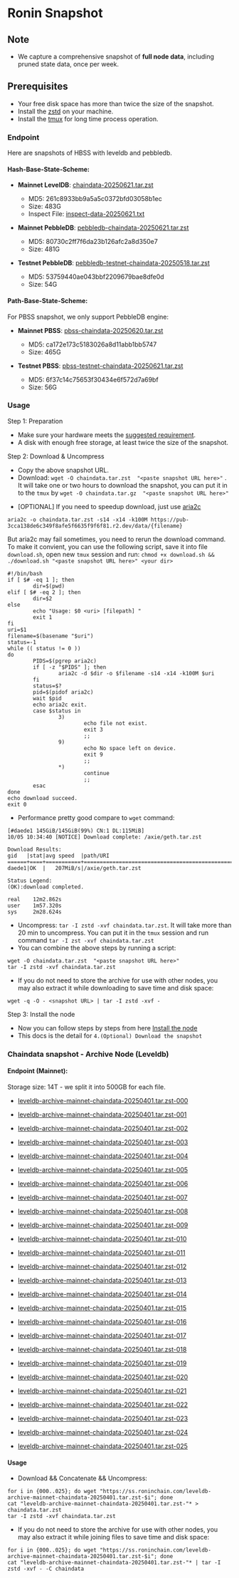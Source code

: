 # Ronin Snapshot

## Note
- We capture a comprehensive snapshot of **full node data**, including pruned state data, once per week.

## Prerequisites
- Your free disk space has more than twice the size of the snapshot.
- Install the [zstd](https://github.com/facebook/zstd) on your machine.
- Install the [tmux](https://github.com/tmux/tmux/wiki/Installing) for long time process operation.


### Endpoint

Here are snapshots of HBSS with leveldb and pebbledb.

#### Hash-Base-State-Scheme:

- **Mainnet LevelDB**: [chaindata-20250621.tar.zst](https://pub-3cca138de6c349f8afe5f6635f9f6f81.r2.dev/data/chaindata-20250621.tar.zst)
  - MD5: 261c8933bb9a5a5c0372bfd03058b1ec
  - Size: 483G
  - Inspect File: [inspect-data-20250621.txt](https://pub-3cca138de6c349f8afe5f6635f9f6f81.r2.dev/data/inspect-data-20250621.txt)

- **Mainnet PebbleDB**: [pebbledb-chaindata-20250621.tar.zst](https://pub-3cca138de6c349f8afe5f6635f9f6f81.r2.dev/data/pebbledb-chaindata-20250621.tar.zst)
  - MD5: 80730c2ff7f6da23b126afc2a8d350e7
  - Size: 481G





- **Testnet PebbleDB**: [pebbledb-testnet-chaindata-20250518.tar.zst](https://pub-3cca138de6c349f8afe5f6635f9f6f81.r2.dev/data/pebbledb-testnet-chaindata-20250518.tar.zst)
  - MD5: 53759440ae043bbf2209679bae8dfe0d
  - Size: 54G



#### Path-Base-State-Scheme:
For PBSS snapshot, we only support PebbleDB engine:

- **Mainnet PBSS**: [pbss-chaindata-20250620.tar.zst](https://pub-3cca138de6c349f8afe5f6635f9f6f81.r2.dev/data/pbss-chaindata-20250620.tar.zst)
  - MD5: ca172e173c5183026a8d11abb1bb5747
  - Size: 465G



- **Testnet PBSS**: [pbss-testnet-chaindata-20250621.tar.zst](https://pub-3cca138de6c349f8afe5f6635f9f6f81.r2.dev/data/pbss-testnet-chaindata-20250621.tar.zst)
  - MD5: 6f37c14c75653f30434e6f572d7a69bf
  - Size: 56G


### Usage

Step 1: Preparation
- Make sure your hardware meets the [suggested requirement](https://docs.roninchain.com/validators/setup/overview#hardware-requirements).
- A disk with enough free storage, at least twice the size of the snapshot.

Step 2: Download & Uncompress
- Copy the above snapshot URL.
- Download:  `wget -O chaindata.tar.zst  "<paste snapshot URL here>"` . It will take one or two hours to download the snapshot, you can put it in to the `tmux` by `wget -O chaindata.tar.gz  "<paste snapshot URL here>"`


* [OPTIONAL] If you need to speedup download, just use [aria2c](https://github.com/aria2/aria2)
```
aria2c -o chaindata.tar.zst -s14 -x14 -k100M https://pub-3cca138de6c349f8afe5f6635f9f6f81.r2.dev/data/{filename}
```

But aria2c may fail sometimes, you need to rerun the download command. To make it convient, you can use the following script, save it into file `download.sh`, open new `tmux` session and run: `chmod +x download.sh && ./download.sh "<paste snapshot URL here>" <your dir>`
```
#!/bin/bash
if [ $# -eq 1 ]; then
        dir=$(pwd)
elif [ $# -eq 2 ]; then
        dir=$2
else
        echo "Usage: $0 <uri> [filepath] "
        exit 1
fi
uri=$1
filename=$(basename "$uri")
status=-1
while (( status != 0 ))
do
        PIDS=$(pgrep aria2c)
        if [ -z "$PIDS" ]; then
                aria2c -d $dir -o $filename -s14 -x14 -k100M $uri
        fi
        status=$?
        pid=$(pidof aria2c)
        wait $pid
        echo aria2c exit.
        case $status in
                3)
                        echo file not exist.
                        exit 3
                        ;;
                9)
                        echo No space left on device.
                        exit 9
                        ;;
                *)
                        continue
                        ;;
        esac
done
echo download succeed.
exit 0
```

- Performance pretty good compare to `wget` command:

```
[#daede1 145GiB/145GiB(99%) CN:1 DL:115MiB]
10/05 10:34:40 [NOTICE] Download complete: /axie/geth.tar.zst

Download Results:
gid   |stat|avg speed  |path/URI
======+====+===========+=======================================================
daede1|OK  |   207MiB/s|/axie/geth.tar.zst

Status Legend:
(OK):download completed.

real    12m2.862s
user    1m57.320s
sys     2m28.624s
```

- Uncompress: `tar -I zstd -xvf chaindata.tar.zst`. It will take more than 20 min to uncompress. You can put it in the `tmux` session and run command `tar -I zst -xvf chaindata.tar.zst`
- You can combine the above steps by running a script:

```
wget -O chaindata.tar.zst  "<paste snapshot URL here>"
tar -I zstd -xvf chaindata.tar.zst
```


- If you do not need to store the archive for use with other nodes, you may also extract it while downloading to save time and disk space:
```
wget -q -O - <snapshot URL> | tar -I zstd -xvf -
```


Step 3: Install the node
- Now you can follow steps by steps from here [Install the node ](https://docs.roninchain.com/developers/nodes/mainnet)
- This docs is the detail for `4.(Optional) Download the snapshot`


### Chaindata snapshot - Archive Node (Leveldb)
#### Endpoint (Mainnet):

Storage size: 14T - we split it into 500GB for each file.


- [leveldb-archive-mainnet-chaindata-20250401.tar.zst-000](https://ss.roninchain.com/leveldb-archive-mainnet-chaindata-20250401.tar.zst-000)

- [leveldb-archive-mainnet-chaindata-20250401.tar.zst-001](https://ss.roninchain.com/leveldb-archive-mainnet-chaindata-20250401.tar.zst-001)

- [leveldb-archive-mainnet-chaindata-20250401.tar.zst-002](https://ss.roninchain.com/leveldb-archive-mainnet-chaindata-20250401.tar.zst-002)

- [leveldb-archive-mainnet-chaindata-20250401.tar.zst-003](https://ss.roninchain.com/leveldb-archive-mainnet-chaindata-20250401.tar.zst-003)

- [leveldb-archive-mainnet-chaindata-20250401.tar.zst-004](https://ss.roninchain.com/leveldb-archive-mainnet-chaindata-20250401.tar.zst-004)

- [leveldb-archive-mainnet-chaindata-20250401.tar.zst-005](https://ss.roninchain.com/leveldb-archive-mainnet-chaindata-20250401.tar.zst-005)

- [leveldb-archive-mainnet-chaindata-20250401.tar.zst-006](https://ss.roninchain.com/leveldb-archive-mainnet-chaindata-20250401.tar.zst-006)

- [leveldb-archive-mainnet-chaindata-20250401.tar.zst-007](https://ss.roninchain.com/leveldb-archive-mainnet-chaindata-20250401.tar.zst-007)

- [leveldb-archive-mainnet-chaindata-20250401.tar.zst-008](https://ss.roninchain.com/leveldb-archive-mainnet-chaindata-20250401.tar.zst-008)

- [leveldb-archive-mainnet-chaindata-20250401.tar.zst-009](https://ss.roninchain.com/leveldb-archive-mainnet-chaindata-20250401.tar.zst-009)

- [leveldb-archive-mainnet-chaindata-20250401.tar.zst-010](https://ss.roninchain.com/leveldb-archive-mainnet-chaindata-20250401.tar.zst-010)

- [leveldb-archive-mainnet-chaindata-20250401.tar.zst-011](https://ss.roninchain.com/leveldb-archive-mainnet-chaindata-20250401.tar.zst-011)

- [leveldb-archive-mainnet-chaindata-20250401.tar.zst-012](https://ss.roninchain.com/leveldb-archive-mainnet-chaindata-20250401.tar.zst-012)

- [leveldb-archive-mainnet-chaindata-20250401.tar.zst-013](https://ss.roninchain.com/leveldb-archive-mainnet-chaindata-20250401.tar.zst-013)

- [leveldb-archive-mainnet-chaindata-20250401.tar.zst-014](https://ss.roninchain.com/leveldb-archive-mainnet-chaindata-20250401.tar.zst-014)

- [leveldb-archive-mainnet-chaindata-20250401.tar.zst-015](https://ss.roninchain.com/leveldb-archive-mainnet-chaindata-20250401.tar.zst-015)

- [leveldb-archive-mainnet-chaindata-20250401.tar.zst-016](https://ss.roninchain.com/leveldb-archive-mainnet-chaindata-20250401.tar.zst-016)

- [leveldb-archive-mainnet-chaindata-20250401.tar.zst-017](https://ss.roninchain.com/leveldb-archive-mainnet-chaindata-20250401.tar.zst-017)

- [leveldb-archive-mainnet-chaindata-20250401.tar.zst-018](https://ss.roninchain.com/leveldb-archive-mainnet-chaindata-20250401.tar.zst-018)

- [leveldb-archive-mainnet-chaindata-20250401.tar.zst-019](https://ss.roninchain.com/leveldb-archive-mainnet-chaindata-20250401.tar.zst-019)

- [leveldb-archive-mainnet-chaindata-20250401.tar.zst-020](https://ss.roninchain.com/leveldb-archive-mainnet-chaindata-20250401.tar.zst-020)

- [leveldb-archive-mainnet-chaindata-20250401.tar.zst-021](https://ss.roninchain.com/leveldb-archive-mainnet-chaindata-20250401.tar.zst-021)

- [leveldb-archive-mainnet-chaindata-20250401.tar.zst-022](https://ss.roninchain.com/leveldb-archive-mainnet-chaindata-20250401.tar.zst-022)

- [leveldb-archive-mainnet-chaindata-20250401.tar.zst-023](https://ss.roninchain.com/leveldb-archive-mainnet-chaindata-20250401.tar.zst-023)

- [leveldb-archive-mainnet-chaindata-20250401.tar.zst-024](https://ss.roninchain.com/leveldb-archive-mainnet-chaindata-20250401.tar.zst-024)

- [leveldb-archive-mainnet-chaindata-20250401.tar.zst-025](https://ss.roninchain.com/leveldb-archive-mainnet-chaindata-20250401.tar.zst-025)




#### Usage
- Download && Concatenate && Uncompress:

```shell
for i in {000..025}; do wget "https://ss.roninchain.com/leveldb-archive-mainnet-chaindata-20250401.tar.zst-$i"; done
cat "leveldb-archive-mainnet-chaindata-20250401.tar.zst-"* > chaindata.tar.zst
tar -I zstd -xvf chaindata.tar.zst
```

- If you do not need to store the archive for use with other nodes, you may also extract it while joining files to save time and disk space:

```shell
for i in {000..025}; do wget "https://ss.roninchain.com/leveldb-archive-mainnet-chaindata-20250401.tar.zst-$i"; done
cat "leveldb-archive-mainnet-chaindata-20250401.tar.zst-"* | tar -I zstd -xvf - -C chaindata
```
